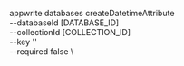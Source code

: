 appwrite databases createDatetimeAttribute \
        --databaseId [DATABASE_ID] \
        --collectionId [COLLECTION_ID] \
        --key '' \
        --required false \


